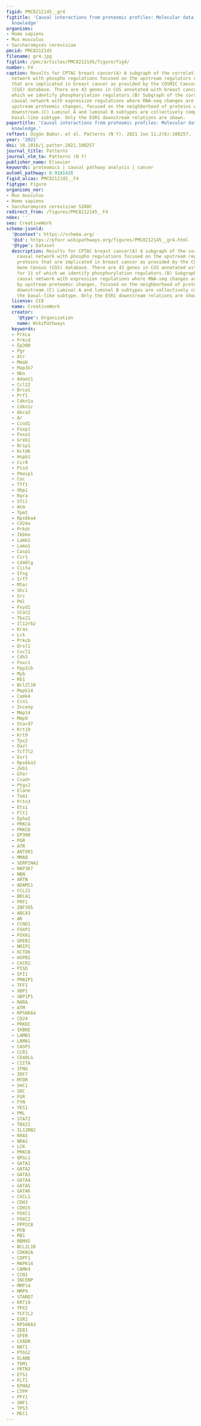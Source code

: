 ```yaml
---
figid: PMC8212145__gr4
figtitle: 'Causal interactions from proteomic profiles: Molecular data meet pathway
  knowledge'
organisms:
- Homo sapiens
- Mus musculus
- Saccharomyces cerevisiae
pmcid: PMC8212145
filename: gr4.jpg
figlink: /pmc/articles/PMC8212145/figure/fig4/
number: F4
caption: Results for CPTAC breast cancer(A) A subgraph of the correlation-based causal
  network with phospho regulations focused on the upstream regulators of proteins
  that are implicated in breast cancer as provided by the COSMIC Cancer Gene Census
  (CGS) database. There are 43 genes in CGS annotated with breast cancer, for 11 of
  which we identify phosphorylation regulators.(B) Subgraph of the correlation-based
  causal network with expression regulations where RNA-seq changes are explained by
  upstream proteomic changes, focused on the neighborhood of proteins with significant
  downstream.(C) Luminal A and luminal B subtypes are collectively compared with the
  basal-like subtype. Only the ESR1 downstream relations are shown.
papertitle: 'Causal interactions from proteomic profiles: Molecular data meet pathway
  knowledge.'
reftext: Özgün Babur, et al. Patterns (N Y). 2021 Jun 11;2(6):100257.
year: '2021'
doi: 10.1016/j.patter.2021.100257
journal_title: Patterns
journal_nlm_ta: Patterns (N Y)
publisher_name: Elsevier
keywords: proteomics | causal pathway analysis | cancer
automl_pathway: 0.9181428
figid_alias: PMC8212145__F4
figtype: Figure
organisms_ner:
- Mus musculus
- Homo sapiens
- Saccharomyces cerevisiae S288C
redirect_from: /figures/PMC8212145__F4
ndex: ''
seo: CreativeWork
schema-jsonld:
  '@context': https://schema.org/
  '@id': https://pfocr.wikipathways.org/figures/PMC8212145__gr4.html
  '@type': Dataset
  description: Results for CPTAC breast cancer(A) A subgraph of the correlation-based
    causal network with phospho regulations focused on the upstream regulators of
    proteins that are implicated in breast cancer as provided by the COSMIC Cancer
    Gene Census (CGS) database. There are 43 genes in CGS annotated with breast cancer,
    for 11 of which we identify phosphorylation regulators.(B) Subgraph of the correlation-based
    causal network with expression regulations where RNA-seq changes are explained
    by upstream proteomic changes, focused on the neighborhood of proteins with significant
    downstream.(C) Luminal A and luminal B subtypes are collectively compared with
    the basal-like subtype. Only the ESR1 downstream relations are shown.
  license: CC0
  name: CreativeWork
  creator:
    '@type': Organization
    name: WikiPathways
  keywords:
  - Prkca
  - Prkcd
  - Ep300
  - Pgr
  - Atr
  - Mmab
  - Map3k7
  - Nbn
  - Adam11
  - Ccl22
  - Brca1
  - Prf1
  - Cdkn1a
  - Cdkn1c
  - Abca3
  - Ar
  - Ccnd1
  - Foxp1
  - Foxa1
  - Greb1
  - Nrip1
  - Kctd6
  - Hspb1
  - Ccr8
  - Pisd
  - Pmaip1
  - Coc
  - Tff1
  - Xbp1
  - Rara
  - Sfi1
  - Atm
  - Tpm1
  - Rps6ka4
  - Cd24a
  - Prkdc
  - Ikbke
  - Lamb1
  - Lama1
  - Casp1
  - Ccr1
  - Cd40lg
  - Ciita
  - Ifng
  - Irf7
  - Mtor
  - Shc1
  - Src
  - Pml
  - Fxyd1
  - Stat2
  - Tbx21
  - Il12rb2
  - Kras
  - Lck
  - Prkcb
  - Qrsl1
  - Cxcl1
  - Cdh3
  - Foxc1
  - Ppp2cb
  - Myb
  - Rb1
  - Bcl2l10
  - Mapk14
  - Camk4
  - Ccn1
  - Incenp
  - Mmp14
  - Mmp9
  - Stard7
  - Krt19
  - Krt9
  - Tpx2
  - Dazl
  - Tcf7l2
  - Esr1
  - Rps6ka3
  - Zeb1
  - Gfer
  - Cxadr
  - Ptgs2
  - Elane
  - Tom1
  - Prtn3
  - Ets1
  - Flt1
  - Epha2
  - PRKCA
  - PRKCD
  - EP300
  - PGR
  - ATR
  - ANTXR1
  - MMAB
  - SERPINA2
  - MAP3K7
  - NBN
  - ARTN
  - ADAM11
  - CCL22
  - BRCA1
  - PRF1
  - ZNF395
  - ABCA3
  - AR
  - CCND1
  - FOXP1
  - FOXA1
  - GREB1
  - NRIP1
  - KCTD6
  - HSPB1
  - CXCR1
  - PISD
  - SFI1
  - PMAIP1
  - TFF1
  - XBP1
  - XBP1P1
  - RARA
  - ATM
  - RPS6KA4
  - CD24
  - PRKDC
  - IKBKE
  - LAMB1
  - LAMA1
  - CASP1
  - CCR1
  - CD40LG
  - CIITA
  - IFNG
  - IRF7
  - MTOR
  - SHC1
  - SRC
  - FGR
  - FYN
  - YES1
  - PML
  - STAT2
  - TBX21
  - IL12RB2
  - KRAS
  - NRAS
  - LCK
  - PRKCB
  - QRSL1
  - GATA1
  - GATA2
  - GATA3
  - GATA4
  - GATA5
  - GATA6
  - CXCL1
  - CDH3
  - CDH15
  - FOXC1
  - FOXC2
  - PPP2CB
  - MYB
  - RB1
  - RBM45
  - BCL2L10
  - CDKN1A
  - CDPF1
  - MAPK14
  - CAMK4
  - CCN1
  - INCENP
  - MMP14
  - MMP9
  - STARD7
  - KRT19
  - TPX2
  - TCF7L2
  - ESR1
  - RPS6KA3
  - ZEB1
  - GFER
  - CXADR
  - NAT1
  - PTGS2
  - ELANE
  - TOM1
  - PRTN3
  - ETS1
  - FLT1
  - EPHA2
  - CTPP
  - PFY1
  - SNF1
  - TPS3
  - MEC1
---
```

